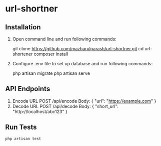 # url-shortner
## Installation

1. Open command line and run following commands:

    git clone https://github.com/mazharulparash/url-shortner.git
    cd url-shortener
    composer install

2. Configure .env file to set up database and run following commands:

    php artisan migrate
    php artisan serve

## API Endpoints
1. Encode URL
  POST /api/encode
  Body: { "url": "https://example.com" }
2. Decode URL
    POST /api/decode
    Body: { "short_url": "http://localhost/abc123" }

## Run Tests
    php artisan test
